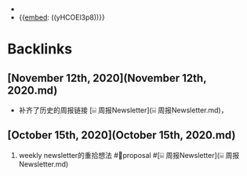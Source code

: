 - 
- {{[embed](embed.md): ((yHCOEl3p8))}}

# Backlinks
## [November 12th, 2020](November 12th, 2020.md)
- 补齐了历史的周报链接 [⌸ 周报Newsletter](⌸ 周报Newsletter.md)，

## [October 15th, 2020](October 15th, 2020.md)
1. weekly newsletter的重拾想法 #👾proposal #[⌸ 周报Newsletter](⌸ 周报Newsletter.md)

